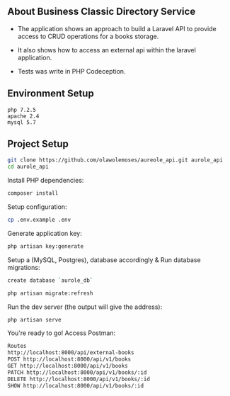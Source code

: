 ## About Business Classic Directory Service

* The application shows an approach to build a Laravel API to provide access to CRUD operations for a books storage. 

* It also shows how to access an external api within the laravel application. 

* Tests was write in PHP Codeception. 

## Environment Setup

```
php 7.2.5
apache 2.4
mysql 5.7
```

## Project Setup
```sh
git clone https://github.com/olawolemoses/aureole_api.git aurole_api
cd aurole_api
```

Install PHP dependencies:

```sh
composer install
```

Setup configuration:

```sh
cp .env.example .env
```

Generate application key:

```sh
php artisan key:generate
```

Setup a (MySQL, Postgres), database accordingly & Run database migrations:

```sh
create database `aurole_db`
```

```sh
php artisan migrate:refresh
```

Run the dev server (the output will give the address):

```sh
php artisan serve
```

You're ready to go! Access Postman:


```sh
Routes
http://localhost:8000/api/external-books
POST http://localhost:8000/api/v1/books
GET http://localhost:8000/api/v1/books
PATCH http://localhost:8000/api/v1/books/:id
DELETE http://localhost:8000/api/v1/books/:id
SHOW http://localhost:8000/api/v1/books/:id
```